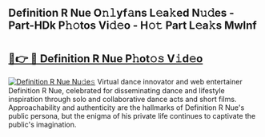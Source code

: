 ## Definition R Nue O𝚗𝚕yf𝚊ns L𝚎a𝚔ed N𝚞𝚍es - Part-HDk P𝚑𝚘tos Vi𝚍𝚎o - H𝚘𝚝 Part L𝚎a𝚔s MwInf

# <h2><a href="http://kf00gll.oniu.top/?m=Definition+R+Nue">🔗👉 🔴 Definition R Nue P𝚑ot𝚘𝚜 V𝚒d𝚎o</a></h2>

[![Definition R Nue Nu𝚍e𝚜](https://i.imgur.com/0qMVB7G.gif)](http://kf00gll.oniu.top/?m=Definition+R+Nue)
Virtual dance innovator and web entertainer Definition R Nue, celebrated for disseminating dance and lifestyle inspiration through solo and collaborative dance acts and short films. Approachability and authenticity are the hallmarks of Definition R Nue's public persona, but the enigma of his private life continues to captivate the public's imagination.  
